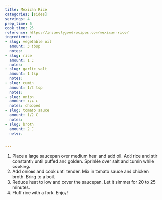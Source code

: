 ```yaml
---
title: Mexican Rice
categories: [sides]
servings: 4
prep_time: 5
cook_time: 25
reference: https://insanelygoodrecipes.com/mexican-rice/
ingredients:
- slug: vegetable oil
  amount: 3 tbsp
  notes:
- slug: rice
  amount: 1 C
  notes:
- slug: garlic salt
  amount: 1 tsp
  notes:
- slug: cumin
  amount: 1/2 tsp
  notes:
- slug: onion
  amount: 1/4 C
  notes: chopped
- slug: tomato sauce
  amount: 1/2 C
  notes:
- slug: broth
  amount: 2 C
  notes:


---
```


1. Place a large saucepan over medium heat and add oil. Add rice and stir constantly until puffed and golden. Sprinkle over salt and cumin while cooking.
2. Add onions and cook until tender. Mix in tomato sauce and chicken broth. Bring to a boil.
3. Reduce heat to low and cover the saucepan. Let it simmer for 20 to 25 minutes.
4. Fluff rice with a fork. Enjoy!